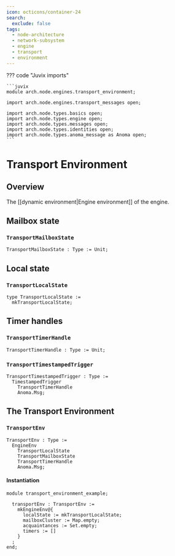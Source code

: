```yaml
---
icon: octicons/container-24
search:
  exclude: false
tags:
  - node-architecture
  - network-subsystem
  - engine
  - transport
  - environment
---
```


??? code "Juvix imports"

    ```juvix
    module arch.node.engines.transport_environment;

    import arch.node.engines.transport_messages open;

    import arch.node.types.basics open;
    import arch.node.types.engine open;
    import arch.node.types.messages open;
    import arch.node.types.identities open;
    import arch.node.types.anoma_message as Anoma open;
    ```

# Transport Environment

## Overview

The [[dynamic environment|Engine environment]] of the engine.

## Mailbox state

### `TransportMailboxState`

<!-- --8<-- [start:TransportMailboxState] -->
```juvix
TransportMailboxState : Type := Unit;
```
<!-- --8<-- [end:TransportMailboxState] -->

## Local state

### `TransportLocalState`

<!-- --8<-- [start:TransportLocalState] -->
```juvix
type TransportLocalState :=
  mkTransportLocalState;
```
<!-- --8<-- [end:TransportLocalState] -->

## Timer handles

### `TransportTimerHandle`

<!-- --8<-- [start:TransportTimerHandle] -->
```juvix
TransportTimerHandle : Type := Unit;
```
<!-- --8<-- [end:TransportTimerHandle] -->

### `TransportTimestampedTrigger`

<!-- --8<-- [start:TransportTimestampedTrigger] -->
```juvix
TransportTimestampedTrigger : Type :=
  TimestampedTrigger
    TransportTimerHandle
    Anoma.Msg;
```
<!-- --8<-- [end:TransportTimestampedTrigger] -->

## The Transport Environment

### `TransportEnv`

<!-- --8<-- [start:TransportEnv] -->
```juvix
TransportEnv : Type :=
  EngineEnv
    TransportLocalState
    TransportMailboxState
    TransportTimerHandle
    Anoma.Msg;
```
<!-- --8<-- [end:TransportEnv] -->

#### Instantiation

<!-- --8<-- [start:transportEnv] -->
```juvix extract-module-statements
module transport_environment_example;

  transportEnv : TransportEnv :=
    mkEngineEnv@{
      localState := mkTransportLocalState;
      mailboxCluster := Map.empty;
      acquaintances := Set.empty;
      timers := []
    }
  ;
end;
```
<!-- --8<-- [end:transportEnv] -->
